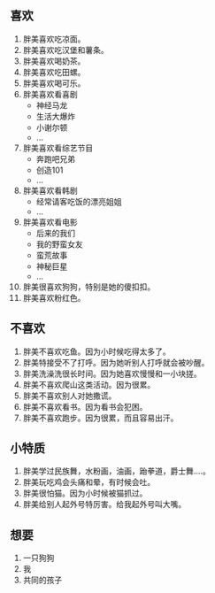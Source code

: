 
## 喜欢

1. 胖美喜欢吃凉面。
2. 胖美喜欢吃汉堡和薯条。
3. 胖美喜欢喝奶茶。
4. 胖美喜欢吃田螺。
5. 胖美喜欢喝可乐。
6. 胖美喜欢看喜剧
   + 神经马龙
   + 生活大爆炸
   + 小谢尔顿
   + ...
7. 胖美喜欢看综艺节目
   + 奔跑吧兄弟
   + 创造101
   + ...
8. 胖美喜欢看韩剧
   + 经常请客吃饭的漂亮姐姐
   + ...
9. 胖美喜欢看电影
   + 后来的我们
   + 我的野蛮女友
   + 蛮荒故事
   + 神秘巨星
   + ...
10. 胖美很喜欢狗狗，特别是她的傻扣扣。
11. 胖美喜欢粉红色。

## 不喜欢

1. 胖美不喜欢吃鱼。因为小时候吃得太多了。
2. 胖美特接受不了打呼。因为她听别人打呼就会被吵醒。
3. 胖美洗澡洗很长时间。因为她喜欢慢慢和一小块搓。
4. 胖美不喜欢爬山这类活动。因为很累。
5. 胖美不喜欢别人对她撒谎。
6. 胖美不喜欢看书。因为看书会犯困。
7. 胖美不喜欢跑步。因为很累，而且容易出汗。

## 小特质

1. 胖美学过民族舞，水粉画，油画，跆拳道，爵士舞....。
2. 胖美玩吃鸡会头痛和晕，有时候会吐。
3. 胖美很怕猫。因为小时候被猫抓过。
4. 胖美给别人起外号特厉害。给我起外号叫大嘴。

## 想要

1. 一只狗狗
2. 我
3. 共同的孩子


